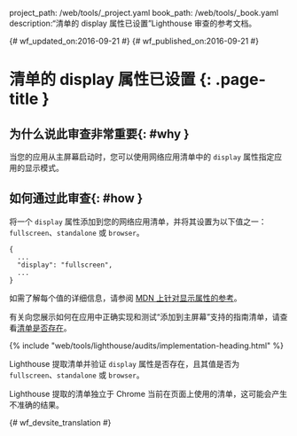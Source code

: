 project_path: /web/tools/_project.yaml
book_path: /web/tools/_book.yaml
description:“清单的 display 属性已设置”Lighthouse 审查的参考文档。

{# wf_updated_on:2016-09-21 #}
{# wf_published_on:2016-09-21 #}

# 清单的 display 属性已设置 {: .page-title }

## 为什么说此审查非常重要{: #why }

当您的应用从主屏幕启动时，您可以使用网络应用清单中的 `display` 属性指定应用的显示模式。


## 如何通过此审查{: #how }

将一个 `display` 属性添加到您的网络应用清单，并将其设置为以下值之一：`fullscreen`、`standalone` 或 `browser`。


    {
      ...
      "display": "fullscreen",
      ...
    }

如需了解每个值的详细信息，请参阅 [MDN 上针对显示属性的参考](https://developer.mozilla.org/en-US/docs/Web/Manifest#display)。



有关向您展示如何在应用中正确实现和测试“添加到主屏幕”支持的指南清单，请查看[清单是否存在](manifest-exists#how)。



{% include "web/tools/lighthouse/audits/implementation-heading.html" %}

Lighthouse 提取清单并验证 `display` 属性是否存在，且其值是否为 `fullscreen`、`standalone` 或 `browser`。


Lighthouse 提取的清单独立于 Chrome 当前在页面上使用的清单，这可能会产生不准确的结果。



{# wf_devsite_translation #}
